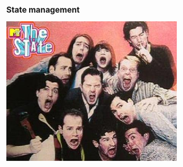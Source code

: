 ## State management

![alt text](images/the-state.jpg "The state") <!-- .element: class="inline-with-content angular-overview -->